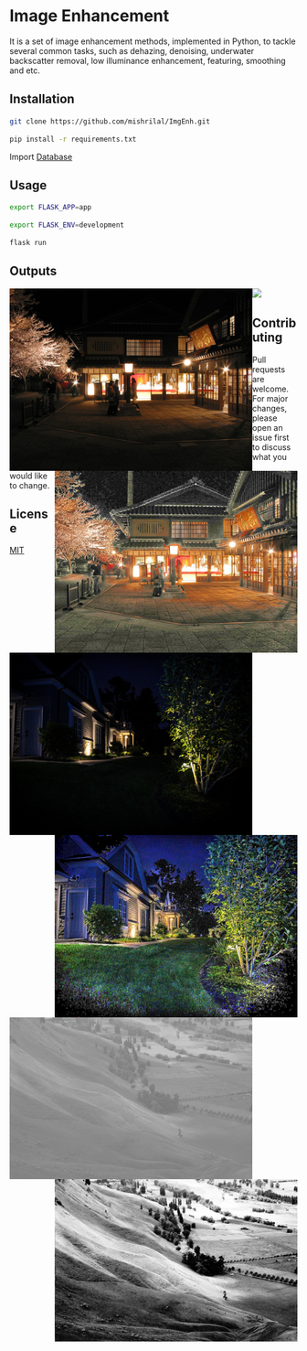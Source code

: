 # Image Enhancement

It is a set of image enhancement methods, implemented in Python, to tackle several common tasks, such as dehazing, denoising, underwater backscatter removal, low illuminance enhancement, featuring, smoothing and etc.

## Installation

```bash
git clone https://github.com/mishrilal/ImgEnh.git
```
```bash
pip install -r requirements.txt
```
Import [Database](https://github.com/mishrilal/ImgEnh/tree/main/database)


## Usage
```bash
export FLASK_APP=app
```
```bash
export FLASK_ENV=development
```
```bash
flask run
```
## Outputs
<img src="/Screenshots/6-IN.jpg" width = "425" align="left"/> <img src="/Screenshots/6-OUT.jpg" width = "425" align="right"/>

<img src="/Screenshots/2-IN.jpg" width = "425" align="left"/> <img src="/Screenshots/2-OUT.jpg" width = "425" align="right"/>

<img src="/Screenshots/3-IN.jpg" width = "425" align="left"/> <img src="/Screenshots/3-OUT.jpg" width = "425" align="right"/>



<img src="https://mishrilal.github.io/assets/img/portfolio/imgEnh/ImgEnh_2.png" />

## Contributing
Pull requests are welcome. For major changes, please open an issue first to discuss what you would like to change.

## License
[MIT](https://choosealicense.com/licenses/mit/)
